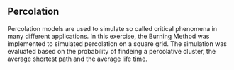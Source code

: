 ## Percolation

Percolation models are used to simulate so called critical phenomena in many different applications. In this exercise, the Burning Method was implemented to simulated percolation on a square grid. The simulation was evaluated based on the probability of findeing a percolative cluster, the average shortest path and the average life time.
